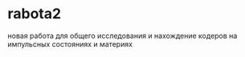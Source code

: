# rabota2
новая работа для общего исследования  и нахождение кодеров на импульсных состояниях и материях 
